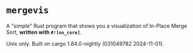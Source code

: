 # `mergevis`

A "simple" Rust program that shows you a visualization of In-Place Merge Sort,
**written with `#![no_core]`**.

Unix only. Built on cargo 1.84.0-nightly (031049782 2024-11-01).

